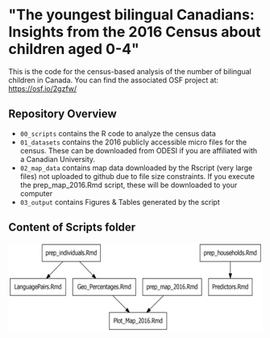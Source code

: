 # "The youngest bilingual Canadians: Insights from the 2016 Census about children aged 0-4"


This is the code for the census-based analysis of the number of bilingual children in Canada. You can find the associated OSF project at: https://osf.io/2gzfw/

## Repository Overview


  - `00_scripts` contains the R code to analyze the census data
  - `01_datasets` contains the 2016 publicly accessible micro files for the census. These can be downloaded from ODESI if you are affiliated with a Canadian University.
  - `02_map_data` contains map data downloaded by the Rscript (very large files) not uploaded to github due to file size constraints. If you execute the prep_map_2016.Rmd script, these will be downloaded to your computer
  - `03_output` contains Figures & Tables generated by the script


## Content of Scripts folder

![Overview of the order of scripts for repo BilCan](https://github.com/e-schott/BilingalismCanada/blob/master/03_output/BilCan_Script_Overview.png?raw=true)
